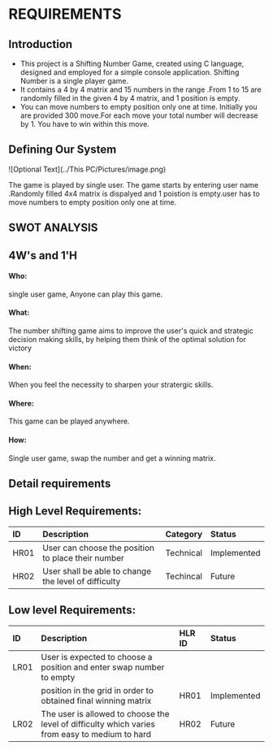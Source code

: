 # REQUIREMENTS

## Introduction

* This project is a Shifting Number Game, created using C language, designed and employed for a simple console application.
Shifting Number is a single player game.
* It contains  a 4 by 4 matrix and  15 numbers in the range .From 1 to 15 are randomly filled in the given 4 by 4 matrix, and 1 position is empty.
* You can move numbers to empty position only one at time. Initially you are provided 300 move.For each move your total number will decrease by 1. You have to win within this move.


## Defining Our System

![Optional Text](../This PC/Pictures/image.png)

The game is played by single user.  The game starts by entering user name .Randomly filled 4x4 matrix is dispalyed and 1 poistion is empty.user has to move numbers to empty position  only one at time.


## SWOT ANALYSIS


## 4W's and 1'H

#### Who:
single user game, Anyone can play this game.

#### What:
The number shifting game aims to improve the user's quick and strategic decision making skills, by helping them think of the optimal solution for victory

#### When:
When you feel the necessity to sharpen your stratergic skills.

#### Where:
This game can be played anywhere.

#### How:
Single user game, swap the number and get a winning matrix.

## Detail requirements

## High Level Requirements:
|ID	     |Description	                                       |Category	   |Status      |
| :---   | :---                                                | :---          | :---       |
|HR01	 |User can choose the position to place their number   |Technical	   |Implemented |
|HR02	 |User shall be able to change the level of difficulty |Techincal	   |Future      |


## Low level Requirements:

|ID	     |Description	                                                                                |HLR ID	  |Status       |
| :---   | :---                                                                                         | :---    | :---        |
|LR01	 |User is expected to choose a position and enter swap number to empty                          |         |             |
|        |position in the grid in order to obtained final winning matrix                                |	HR01  |Implemented  |
|LR02	 |The user is allowed to choose the level of difficulty which varies from easy to medium to hard|	HR02  |Future       |
